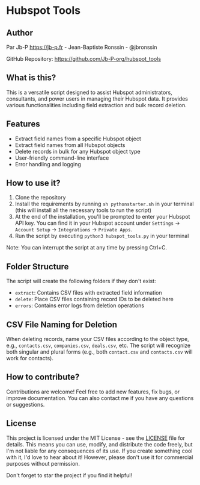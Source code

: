 # Hubspot Tools

## Author

Par Jb-P https://jb-p.fr - Jean-Baptiste Ronssin - @jbronssin

GitHub Repository: https://github.com/Jb-P-org/hubspot_tools

## What is this?

This is a versatile script designed to assist Hubspot administrators, consultants, and power users in managing their Hubspot data. It provides various functionalities including field extraction and bulk record deletion.

## Features

- Extract field names from a specific Hubspot object
- Extract field names from all Hubspot objects
- Delete records in bulk for any Hubspot object type
- User-friendly command-line interface
- Error handling and logging

## How to use it?

1. Clone the repository
2. Install the requirements by running `sh pythonstarter.sh` in your terminal (this will install all the necessary tools to run the script)
3. At the end of the installation, you'll be prompted to enter your Hubspot API key. You can find it in your Hubspot account under `Settings` -> `Account Setup` -> `Integrations` -> `Private Apps`.
4. Run the script by executing `python3 hubspot_tools.py` in your terminal

Note: You can interrupt the script at any time by pressing Ctrl+C.

## Folder Structure

The script will create the following folders if they don't exist:

- `extract`: Contains CSV files with extracted field information
- `delete`: Place CSV files containing record IDs to be deleted here
- `errors`: Contains error logs from deletion operations

## CSV File Naming for Deletion

When deleting records, name your CSV files according to the object type, e.g., `contacts.csv`, `companies.csv`, `deals.csv`, etc. The script will recognize both singular and plural forms (e.g., both `contact.csv` and `contacts.csv` will work for contacts).

## How to contribute?

Contributions are welcome! Feel free to add new features, fix bugs, or improve documentation. You can also contact me if you have any questions or suggestions.

## License

This project is licensed under the MIT License - see the [LICENSE](LICENSE) file for details. This means you can use, modify, and distribute the code freely, but I'm not liable for any consequences of its use. If you create something cool with it, I'd love to hear about it! However, please don't use it for commercial purposes without permission.

Don't forget to star the project if you find it helpful!

